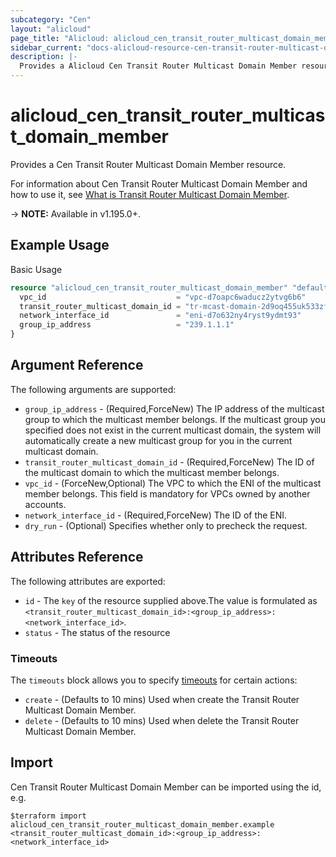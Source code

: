 ```yaml
---
subcategory: "Cen"
layout: "alicloud"
page_title: "Alicloud: alicloud_cen_transit_router_multicast_domain_member"
sidebar_current: "docs-alicloud-resource-cen-transit-router-multicast-domain-member"
description: |-
  Provides a Alicloud Cen Transit Router Multicast Domain Member resource.
---
```


# alicloud_cen_transit_router_multicast_domain_member

Provides a Cen Transit Router Multicast Domain Member resource.

For information about Cen Transit Router Multicast Domain Member and how to use it, see [What is Transit Router Multicast Domain Member](https://www.alibabacloud.com/help/en/cloud-enterprise-network/latest/api-doc-cbn-2017-09-12-api-doc-registertransitroutermulticastgroupmembers).

-> **NOTE:** Available in v1.195.0+.

## Example Usage

Basic Usage

```terraform
resource "alicloud_cen_transit_router_multicast_domain_member" "default" {
  vpc_id                             = "vpc-d7oapc6waducz2ytvg6b6"
  transit_router_multicast_domain_id = "tr-mcast-domain-2d9oq455uk533zfr29"
  network_interface_id               = "eni-d7o632ny4ryst9ydmt93"
  group_ip_address                   = "239.1.1.1"
}
```

## Argument Reference

The following arguments are supported:
* `group_ip_address` - (Required,ForceNew) The IP address of the multicast group to which the multicast member belongs. If the multicast group you specified does not exist in the current multicast domain, the system will automatically create a new multicast group for you in the current multicast domain.
* `transit_router_multicast_domain_id` - (Required,ForceNew) The ID of the multicast domain to which the multicast member belongs.
* `vpc_id` - (ForceNew,Optional) The VPC to which the ENI of the multicast member belongs. This field is mandatory for VPCs owned by another accounts.
* `network_interface_id` - (Required,ForceNew) The ID of the ENI.
* `dry_run` - (Optional) Specifies whether only to precheck the request.


## Attributes Reference

The following attributes are exported:
* `id` - The `key` of the resource supplied above.The value is formulated as `<transit_router_multicast_domain_id>:<group_ip_address>:<network_interface_id>`.
* `status` - The status of the resource

### Timeouts

The `timeouts` block allows you to specify [timeouts](https://www.terraform.io/docs/configuration-0-11/resources.html#timeouts) for certain actions:
* `create` - (Defaults to 10 mins) Used when create the Transit Router Multicast Domain Member.
* `delete` - (Defaults to 10 mins) Used when delete the Transit Router Multicast Domain Member.

## Import

Cen Transit Router Multicast Domain Member can be imported using the id, e.g.

```shell
$terraform import alicloud_cen_transit_router_multicast_domain_member.example <transit_router_multicast_domain_id>:<group_ip_address>:<network_interface_id>
```